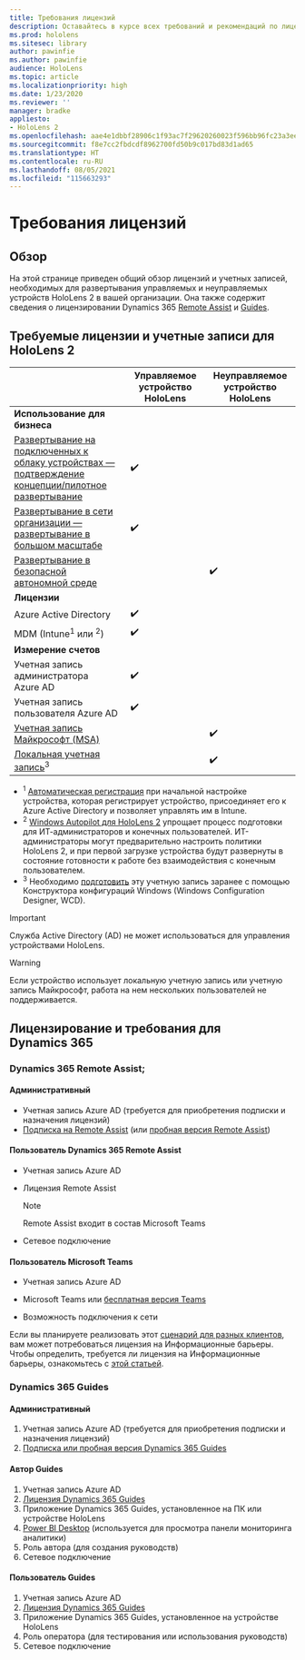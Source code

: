 ```yaml
---
title: Требования лицензий
description: Оставайтесь в курсе всех требований и рекомендаций по лицензированию для управления мобильными устройствами, HoloLens и Remote Assist.
ms.prod: hololens
ms.sitesec: library
author: pawinfie
ms.author: pawinfie
audience: HoloLens
ms.topic: article
ms.localizationpriority: high
ms.date: 1/23/2020
ms.reviewer: ''
manager: bradke
appliesto:
- HoloLens 2
ms.openlocfilehash: aae4e1dbbf28906c1f93ac7f29620260023f596bb96fc23a3ee78442e70585fa
ms.sourcegitcommit: f8e7cc2fbdcdf8962700fd50b9c017bd83d1ad65
ms.translationtype: HT
ms.contentlocale: ru-RU
ms.lasthandoff: 08/05/2021
ms.locfileid: "115663293"
---
```

# <a name="license-requirements"></a>Требования лицензий

## <a name="overview"></a>Обзор
На этой странице приведен общий обзор лицензий и учетных записей, необходимых для развертывания управляемых и неуправляемых устройств HoloLens 2 в вашей организации. Она также содержит сведения о лицензировании Dynamics 365 [Remote Assist](#dynamics-365-remote-assist) и [Guides](#dynamics-365-guides).

## <a name="hololens-2-license-and-account-requirements"></a>Требуемые лицензии и учетные записи для HoloLens 2

 
|       &nbsp;      | Управляемое устройство HoloLens | Неуправляемое устройство HoloLens |
|-------------------|-----------------|---------------------|
| **Использование для бизнеса** | | |
| [Развертывание на подключенных к облаку устройствах — подтверждение концепции/пилотное развертывание](hololens-requirements.md#scenario-a-deploy-to-cloud-connected-devices)  | ✔️| |
| [Развертывание в сети организации — развертывание в большом масштабе](hololens-requirements.md#scenario-b-deploy-inside-your-organizations-network) | ✔️| |
| [Развертывание в безопасной автономной среде](hololens-requirements.md#scenario-c-deploy-in-secure-offline-environment) | | ✔️ |
| **Лицензии** | | |
| Azure Active Directory | ✔️ | |
| MDM (Intune<sup>1</sup> или <sup>2</sup>) | ✔️  | |
| **Измерение счетов** |  | |
| Учетная запись администратора Azure AD | ✔️ |  |
| Учетная запись пользователя Azure AD | ✔️ | |
| [Учетная запись Майкрософт (MSA)](/windows/security/identity-protection/access-control/microsoft-accounts)| | ✔️ |
| [Локальная учетная запись](/windows/security/identity-protection/access-control/local-accounts)<sup>3</sup> | | ✔️ |
- <sup>1</sup> [Автоматическая регистрация](/mem/intune/enrollment/windows-enroll#enable-windows-10-automatic-enrollment) при начальной настройке устройства, которая регистрирует устройство, присоединяет его к Azure Active Directory и позволяет управлять им в Intune.
- <sup>2</sup> [Windows Autopilot для HoloLens 2](hololens2-autopilot.md) упрощает процесс подготовки для ИТ-администраторов и конечных пользователей. ИТ-администраторы могут предварительно настроить политики HoloLens 2, и при первой загрузке устройства будут развернуты в состояние готовности к работе без взаимодействия с конечным пользователем.
- <sup>3</sup> Необходимо [подготовить](hololens-provisioning.md#provisioning-package-hololens-wizard) эту учетную запись заранее с помощью Конструктора конфигураций Windows (Windows Configuration Designer, WCD).

> [!IMPORTANT]
> Служба Active Directory (AD) не может использоваться для управления устройствами HoloLens.
 
> [!WARNING]
> Если устройство использует локальную учетную запись или учетную запись Майкрософт, работа на нем нескольких пользователей не поддерживается.

## <a name="dynamics-365-licensing-and-requirements"></a>Лицензирование и требования для Dynamics 365

### <a name="dynamics-365-remote-assist"></a>Dynamics 365 Remote Assist; 

#### <a name="admin"></a>Административный

- Учетная запись Azure AD (требуется для приобретения подписки и назначения лицензий)
- [Подписка на Remote Assist](/dynamics365/mixed-reality/remote-assist/buy-and-deploy-remote-assist) (или [пробная версия Remote Assist](/dynamics365/mixed-reality/remote-assist/try-remote-assist))
    
#### <a name="dynamics-365-remote-assist-user"></a>Пользователь Dynamics 365 Remote Assist

- Учетная запись Azure AD

- Лицензия Remote Assist 

  > [!NOTE]
  > Remote Assist входит в состав Microsoft Teams

- Сетевое подключение

#### <a name="microsoft-teams-user"></a>Пользователь Microsoft Teams

- Учетная запись Azure AD

- Microsoft Teams или [бесплатная версия Teams](https://products.office.com/microsoft-teams/free)

- Возможность подключения к сети

Если вы планируете реализовать этот [сценарий для разных клиентов](/dynamics365/mixed-reality/remote-assist/cross-tenant-overview#scenario-2-leasing-services-to-other-tenants), вам может потребоваться лицензия на Информационные барьеры. Чтобы определить, требуется ли лицензия на Информационные барьеры, ознакомьтесь с [этой статьей](/dynamics365/mixed-reality/remote-assist/cross-tenant-licensing-implementation#step-1-determine-if-information-barriers-are-necessary).

### <a name="dynamics-365-guides"></a>Dynamics 365 Guides 

#### <a name="admin"></a>Административный

1. Учетная запись Azure AD (требуется для приобретения подписки и назначения лицензий)
2. [Подписка или пробная версия Dynamics 365 Guides](/dynamics365/mixed-reality/guides/setup-step-one)

#### <a name="guides-author"></a>Автор Guides

1. Учетная запись Azure AD
1. [Лицензия Dynamics 365 Guides](/dynamics365/mixed-reality/guides/requirements)
1. Приложение Dynamics 365 Guides, установленное на ПК или устройстве HoloLens
1. [Power BI Desktop](https://powerbi.microsoft.com/desktop/) (используется для просмотра панели мониторинга аналитики)
1. Роль автора (для создания руководств)
1. Сетевое подключение

#### <a name="guides-user"></a>Пользователь Guides

1. Учетная запись Azure AD
1. [Лицензия Dynamics 365 Guides](/dynamics365/mixed-reality/guides/requirements)
1. Приложение Dynamics 365 Guides, установленное на устройстве HoloLens
1. Роль оператора (для тестирования или использования руководств)
1. Сетевое подключение
